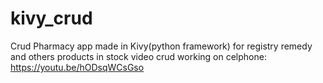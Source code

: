 # kivy_crud
Crud Pharmacy app  made in Kivy(python framework) for registry remedy and others products in stock
video crud working on celphone: https://youtu.be/hODsqWCsGso
